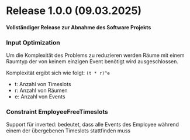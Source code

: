 # Release 1.0.0 (09.03.2025)

#### Vollständiger Release zur Abnahme des Software Projekts

### Input Optimization

Um die Komplexität des Problems zu reduzieren werden Räume mit einem Raumtyp der von keinem einzigen Event benötigt wird ausgeschlossen.

Komplexität ergibt sich wie folgt: `(t * r)^e`

- t: Anzahl von Timeslots
- r: Anzahl von Räumen
- e: Anzahl von Events

### Constraint EmployeeFreeTimeslots
Support für inverted: bedeutet, dass alle Events des Employee während einem der übergebenen Timeslots stattfinden muss